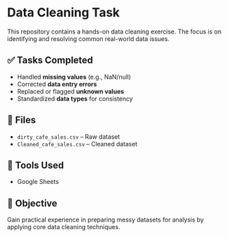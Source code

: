 # Data Cleaning Task

This repository contains a hands-on data cleaning exercise. The focus is on identifying and resolving common real-world data issues.

## ✅ Tasks Completed

- Handled **missing values** (e.g., NaN/null)
- Corrected **data entry errors**
- Replaced or flagged **unknown values**
- Standardized **data types** for consistency

## 📁 Files

- `dirty_cafe_sales.csv` – Raw dataset
- `Cleaned_cafe_sales.csv` – Cleaned dataset

## 🔧 Tools Used

- Google Sheets

## 📌 Objective

Gain practical experience in preparing messy datasets for analysis by applying core data cleaning techniques.


